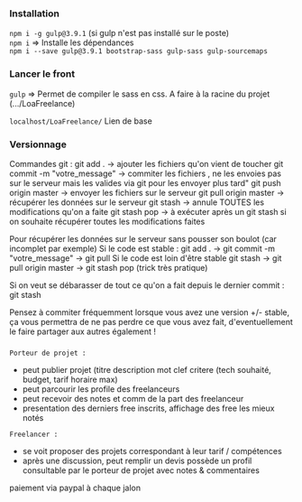 ### Installation

``npm i -g gulp@3.9.1`` (si gulp n'est pas installé sur le poste)<br> 
``npm i`` => Installe les dépendances <br>
``npm i --save gulp@3.9.1 bootstrap-sass gulp-sass gulp-sourcemaps``


### Lancer le front
``gulp`` => Permet de compiler le sass en css. A faire à la racine du projet (.../LoaFreelance)

`localhost/LoaFreelance/` Lien de base 

### Versionnage 
Commandes git :
git add . -> ajouter les fichiers qu'on vient de toucher
git commit -m "votre_message" -> commiter les fichiers , ne les envoies pas sur le serveur mais les valides via git pour les envoyer plus tard"
git push origin master -> envoyer les fichiers sur le serveur
git pull origin master -> récupérer les données sur le serveur
git stash -> annule TOUTES les modifications qu'on a faite
git stash pop -> à exécuter après un git stash si on souhaite récupérer toutes les modifications faites

Pour récupérer les données sur le serveur sans pousser son boulot (car incomplet par exemple)
Si le code est stable : 
git add . -> git commit -m "votre_message" -> git pull
Si le code est loin d'être stable 
git stash -> git pull origin master -> git stash pop (trick très pratique)

Si on veut se débarasser de tout ce qu'on a fait depuis le dernier commit :
git stash

Pensez à commiter fréquemment lorsque vous avez une version +/- stable, ça vous permettra de ne pas perdre ce que vous avez fait, d'eventuellement le faire partager aux autres également !


### 
`Porteur de projet :`
- peut publier projet (titre description mot clef critere (tech souhaité, budget, tarif horaire max)
- peut parcourir les profile des freelanceurs 
- peut recevoir des notes et comm de la part des freelanceur
- presentation des derniers free inscrits, affichage des free les mieux notés

`Freelancer :`
- se voit proposer des projets correspondant à leur tarif / compétences
- après une discussion, peut remplir un devis
possède un profil consultable par le porteur de projet avec notes & commentaires


paiement via paypal à chaque jalon


